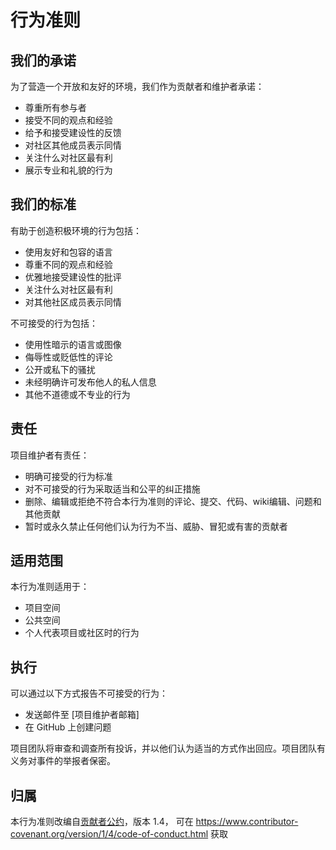 # 行为准则

## 我们的承诺

为了营造一个开放和友好的环境，我们作为贡献者和维护者承诺：

- 尊重所有参与者
- 接受不同的观点和经验
- 给予和接受建设性的反馈
- 对社区其他成员表示同情
- 关注什么对社区最有利
- 展示专业和礼貌的行为

## 我们的标准

有助于创造积极环境的行为包括：

- 使用友好和包容的语言
- 尊重不同的观点和经验
- 优雅地接受建设性的批评
- 关注什么对社区最有利
- 对其他社区成员表示同情

不可接受的行为包括：

- 使用性暗示的语言或图像
- 侮辱性或贬低性的评论
- 公开或私下的骚扰
- 未经明确许可发布他人的私人信息
- 其他不道德或不专业的行为

## 责任

项目维护者有责任：

- 明确可接受的行为标准
- 对不可接受的行为采取适当和公平的纠正措施
- 删除、编辑或拒绝不符合本行为准则的评论、提交、代码、wiki编辑、问题和其他贡献
- 暂时或永久禁止任何他们认为行为不当、威胁、冒犯或有害的贡献者

## 适用范围

本行为准则适用于：

- 项目空间
- 公共空间
- 个人代表项目或社区时的行为

## 执行

可以通过以下方式报告不可接受的行为：

- 发送邮件至 [项目维护者邮箱]
- 在 GitHub 上创建问题

项目团队将审查和调查所有投诉，并以他们认为适当的方式作出回应。项目团队有义务对事件的举报者保密。

## 归属

本行为准则改编自[贡献者公约][homepage]，版本 1.4，
可在 https://www.contributor-covenant.org/version/1/4/code-of-conduct.html 获取

[homepage]: https://www.contributor-covenant.org 